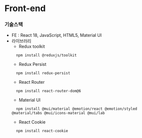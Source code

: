 # Front-end

### 기술스택
  - FE : React 18, JavaScript, HTML5, Material UI
  - 라이브러리
    - Redux toolkit
    ```
      npm install @reduxjs/toolkit
    ```
    - Redux Persist
    ```
      npm install redux-persist
    ```
    - React Router
    ```
      npm install react-router-dom@6
    ```
    - Material UI
    ```
      npm install @mui/material @emotion/react @emotion/styled @material/tabs @mui/icons-material @mui/lab
    ```
    - React Cookie
    ```
      npm install react-cookie
    ```


